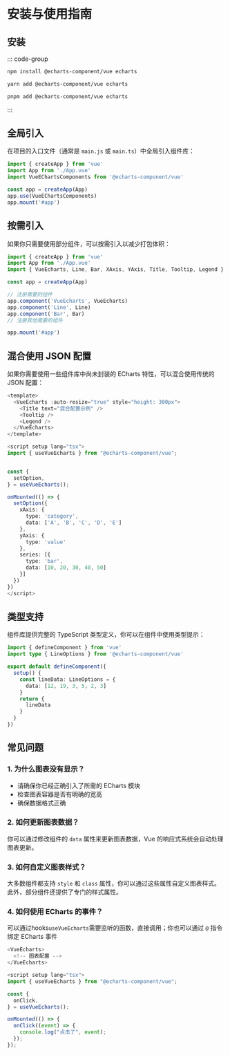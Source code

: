 # 安装与使用指南

## 安装

::: code-group

```sh [npm]
npm install @echarts-component/vue echarts
```

```sh [yarn]
yarn add @echarts-component/vue echarts
```

```sh [pnpm]
pnpm add @echarts-component/vue echarts
```

:::

## 全局引入

在项目的入口文件（通常是 `main.js` 或 `main.ts`）中全局引入组件库：

```ts
import { createApp } from 'vue'
import App from './App.vue'
import VueEChartsComponents from '@echarts-component/vue'

const app = createApp(App)
app.use(VueEChartsComponents)
app.mount('#app')

```

## 按需引入

如果你只需要使用部分组件，可以按需引入以减少打包体积：

```ts
import { createApp } from 'vue'
import App from './App.vue'
import { VueEcharts, Line, Bar, XAxis, YAxis, Title, Tooltip, Legend } from '@echarts-component/vue'

const app = createApp(App)

// 注册需要的组件
app.component('VueEcharts', VueEcharts)
app.component('Line', Line)
app.component('Bar', Bar)
// 注册其他需要的组件

app.mount('#app')
```

## 混合使用 JSON 配置

如果你需要使用一些组件库中尚未封装的 ECharts 特性，可以混合使用传统的 JSON 配置：

```ts
<template>
  <VueEcharts :auto-resize="true" style="height: 300px">
    <Title text="混合配置示例" />
    <Tooltip />
    <Legend />
  </VueEcharts>
</template>

<script setup lang="tsx">
import { useVueEcharts } from "@echarts-component/vue";


const {
  setOption,
} = useVueEcharts();

onMounted(() => {
  setOption({
    xAxis: {
      type: 'category',
      data: ['A', 'B', 'C', 'D', 'E']
    },
    yAxis: {
      type: 'value'
    },
    series: [{
      type: 'bar',
      data: [10, 20, 30, 40, 50]
    }]
  })
})
</script>

```

## 类型支持

组件库提供完整的 TypeScript 类型定义，你可以在组件中使用类型提示：

```ts
import { defineComponent } from 'vue'
import type { LineOptions } from '@echarts-component/vue'

export default defineComponent({
  setup() {
    const lineData: LineOptions = {
      data: [12, 19, 3, 5, 2, 3]
    }
    return {
      lineData
    }
  }
})
```

## 常见问题

### 1. 为什么图表没有显示？

- 请确保你已经正确引入了所需的 ECharts 模块
- 检查图表容器是否有明确的宽高
- 确保数据格式正确

### 2. 如何更新图表数据？

你可以通过修改组件的 `data` 属性来更新图表数据，Vue 的响应式系统会自动处理图表更新。

### 3. 如何自定义图表样式？

大多数组件都支持 `style` 和 `class` 属性，你可以通过这些属性自定义图表样式。此外，部分组件还提供了专门的样式属性。

### 4. 如何使用 ECharts 的事件？

可以通过hooks`useVueEcharts`需要监听的函数，直接调用；你也可以通过 `@` 指令绑定 ECharts 事件

```ts
<VueEcharts>
  <!-- 图表配置 -->
</VueEcharts>

<script setup lang="tsx">
import { useVueEcharts } from "@echarts-component/vue";

const {
  onClick,
} = useVueEcharts();

onMounted(() => {
  onClick((event) => {
    console.log("点击了", event);
  });
});
```
